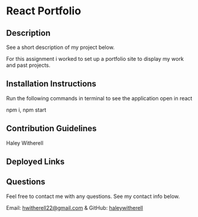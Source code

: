 # React Portfolio

 ## Description

See a short description of my project below.

For this assignment i worked to set up a portfolio site to display my work and past projects. 

## Installation Instructions

Run the following commands in terminal to see the application open in react

npm i, npm start

## Contribution Guidelines

Haley Witherell

## Deployed Links 


## Questions

Feel free to contact me with any questions. See my contact info below.

Email: hwitherell22@gmail.com & GitHub: [haleywitherell](https://github.com/haleywitherell)